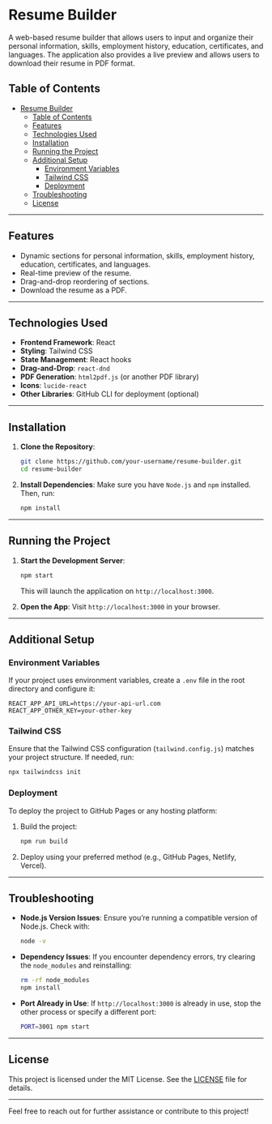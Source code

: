 
# Resume Builder

A web-based resume builder that allows users to input and organize their personal information, skills, employment history, education, certificates, and languages. The application also provides a live preview and allows users to download their resume in PDF format.

## Table of Contents

- [Resume Builder](#resume-builder)
  - [Table of Contents](#table-of-contents)
  - [Features](#features)
  - [Technologies Used](#technologies-used)
  - [Installation](#installation)
  - [Running the Project](#running-the-project)
  - [Additional Setup](#additional-setup)
    - [Environment Variables](#environment-variables)
    - [Tailwind CSS](#tailwind-css)
    - [Deployment](#deployment)
  - [Troubleshooting](#troubleshooting)
  - [License](#license)

---

## Features

- Dynamic sections for personal information, skills, employment history, education, certificates, and languages.
- Real-time preview of the resume.
- Drag-and-drop reordering of sections.
- Download the resume as a PDF.

---

## Technologies Used

- **Frontend Framework**: React
- **Styling**: Tailwind CSS
- **State Management**: React hooks
- **Drag-and-Drop**: `react-dnd`
- **PDF Generation**: `html2pdf.js` (or another PDF library)
- **Icons**: `lucide-react`
- **Other Libraries**: GitHub CLI for deployment (optional)

---

## Installation

1. **Clone the Repository**:
   ```bash
   git clone https://github.com/your-username/resume-builder.git
   cd resume-builder
   ```

2. **Install Dependencies**:
   Make sure you have `Node.js` and `npm` installed. Then, run:
   ```bash
   npm install
   ```

---

## Running the Project

1. **Start the Development Server**:
   ```bash
   npm start
   ```
   This will launch the application on `http://localhost:3000`.

2. **Open the App**:
   Visit `http://localhost:3000` in your browser.

---

## Additional Setup

### Environment Variables
If your project uses environment variables, create a `.env` file in the root directory and configure it:
```env
REACT_APP_API_URL=https://your-api-url.com
REACT_APP_OTHER_KEY=your-other-key
```

### Tailwind CSS
Ensure that the Tailwind CSS configuration (`tailwind.config.js`) matches your project structure. If needed, run:
```bash
npx tailwindcss init
```

### Deployment
To deploy the project to GitHub Pages or any hosting platform:
1. Build the project:
   ```bash
   npm run build
   ```
2. Deploy using your preferred method (e.g., GitHub Pages, Netlify, Vercel).

---

## Troubleshooting

- **Node.js Version Issues**:
  Ensure you’re running a compatible version of Node.js. Check with:
  ```bash
  node -v
  ```

- **Dependency Issues**:
  If you encounter dependency errors, try clearing the `node_modules` and reinstalling:
  ```bash
  rm -rf node_modules
  npm install
  ```

- **Port Already in Use**:
  If `http://localhost:3000` is already in use, stop the other process or specify a different port:
  ```bash
  PORT=3001 npm start
  ```

---

## License

This project is licensed under the MIT License. See the [LICENSE](LICENSE) file for details.

---

Feel free to reach out for further assistance or contribute to this project!
